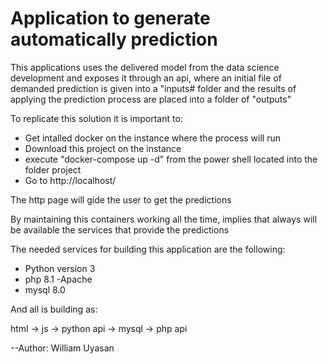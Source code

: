 # Application to generate automatically prediction

This applications uses the delivered model from the data science development and exposes it through an api, where an initial file of demanded prediction is given into a "inputs# folder and the results of applying the prediction process are placed into a folder of "outputs"

To replicate this solution it is important to:

- Get intalled docker on the instance where the process will run
- Download this project on the instance
- execute "docker-compose up -d" from the power shell located into the folder project
- Go to http://localhost/

The http page will gide the user to get the predictions

By maintaining this containers working all the time, implies that always will be available the services that provide the predictions

The needed services for building this application are the following:

- Python version 3
- php 8.1 -Apache
- mysql 8.0

And all is building as:

html -> js -> python api -> mysql
           -> php api

--Author: William Uyasan